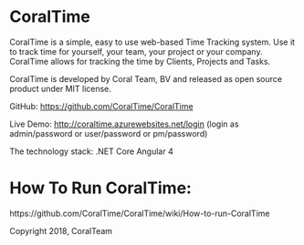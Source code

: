 <h1>CoralTime</h1>

CoralTime is a simple, easy to use web-based Time Tracking system. Use it to track time for yourself, your team, your project or your company. CoralTime allows for tracking the time by Clients, Projects and Tasks.

CoralTime is developed by Coral Team, BV and released as open source product under MIT license. 

GitHub: https://github.com/CoralTime/CoralTime

Live Demo: http://coraltime.azurewebsites.net/login (login as admin/password or user/password or pm/password)

The technology stack:
.NET Core
Angular 4

<h1>How To Run CoralTime:</h1> 
https://github.com/CoralTime/CoralTime/wiki/How-to-run-CoralTime



Copyright 2018, CoralTeam
